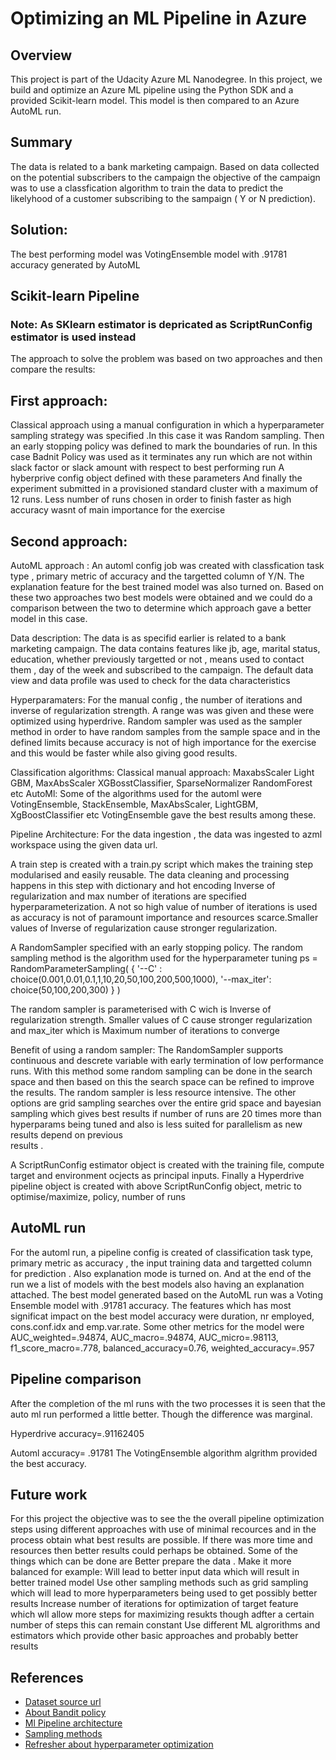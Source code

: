 # Optimizing an ML Pipeline in Azure

## Overview
This project is part of the Udacity Azure ML Nanodegree.
In this project, we build and optimize an Azure ML pipeline using the Python SDK and a provided Scikit-learn model.
This model is then compared to an Azure AutoML run.

## Summary
The data is related to a bank marketing campaign. 
Based on data collected on the potential subscribers to the campaign
the objective of the campaign was to use a classfication algorithm to train
the data to predict the likelyhood of a customer subscribing
to the sampaign ( Y or N prediction).


## Solution: 
The best performing model was VotingEnsemble model with .91781 accuracy generated by AutoML


## Scikit-learn Pipeline
### Note: As SKlearn estimator is depricated as ScriptRunConfig estimator is used instead
The approach to solve the problem was based on two approaches
and then compare the results:
## First approach:
Classical approach using a manual configuration in which 
a hyperparameter sampling strategy was specified .In this case it was 
Random sampling. 
Then an early stopping policy was defined to mark the boundaries
of run. In this case Badnit Policy was used as it terminates 
any run which are not within slack factor or slack amount with
respect to best performing run
A hyberprive config object defined with these parameters 
And finally the experiment submitted in a provisioned 
standard cluster with a maximum of 12 runs. Less number
of runs chosen in order to finish faster as high accuracy wasnt
of main importance for the exercise
## Second approach:
AutoML approach : An automl config job was created with classfication
task type , primary metric of accuracy and the targetted column
of Y/N. The explanation feature for the best trained model was
also turned on. 
Based on these two approaches two best models were obtained 
and we could do a comparison between the two to determine
which approach gave a better model in this case.

Data description: The data is as specifid earlier is related to a bank marketing
campaign. The data contains features like jb, age, marital status,
education, whether previously targetted or not , means used
to contact them , day of the week and subscribed to the campaign.
The default data view and data profile was used to check
for the data characteristics

Hyperparamaters: For the manual config , the number of iterations
and inverse of regularization strength. A range was was given
and these were optimized using hyperdrive. Random sampler was used
as the sampler method in order to have random samples 
from the sample space and in the defined limits because accuracy is not of 
high importance for the exercise and this would be faster
while also giving good results.

Classification algorithms: 
Classical manual approach: MaxabsScaler Light GBM, MaxAbsScaler
XGBosstClassifier, SparseNormalizer RandomForest etc
AutoMl: Some of the algorithms used for the automl were VotingEnsemble,
StackEnsemble, MaxAbsScaler, LightGBM, XgBoostClassifier etc
VotingEnsemble gave the best results among these.

Pipeline Architecture: 
For the data ingestion , the data was ingested to azml workspace 
using the given data url. 

A train step is created with a train.py script which makes the 
training step modularised and easily reusable.
The data cleaning and processing happens in this step
with dictionary and hot encoding
Inverse of regularization and max number of iterations are
specified hyperparameterization. A not so high value of
number of iterations is  used as accuracy is not of paramount importance
and resources scarce.Smaller values of Inverse of regularization cause
stronger regularization.

A RandomSampler specified with an early stopping policy.
The random sampling method is the algorithm used for the hyperparameter tuning
ps = RandomParameterSampling(
    {
        '--C' : choice(0.001,0.01,0.1,1,10,20,50,100,200,500,1000),
        '--max_iter': choice(50,100,200,300)
    }
)

The random sampler is parameterised with C wich is Inverse of regularization strength. Smaller values of C cause stronger regularization
and max_iter which is Maximum number of iterations to converge

Benefit of using a random sampler:
The RandomSampler supports continuous and descrete variable with early termination of low performance runs.
With this method some random sampling can be done in the search space and then based on this the search space can be refined to improve the results.
The random sampler is less resource intensive. The other options  are grid sampling searches over the entire grid space and bayesian sampling which 
gives best results if number of runs are 20 times more than hyperparams being tuned and also is less suited for parallelism as new results depend on previous \
results .


A ScriptRunConfig estimator object is created with the training 
file, compute target and environment ocjects as principal inputs.
Finally a Hyperdrive pipeline object is created with above 
ScriptRunConfig object, metric to optimise/maximize, policy, number of runs 

## AutoML run
For the automl run, a pipeline config is created of classification
task type, primary metric as accuracy , the input training data 
and targetted column for prediction . Also explanation mode is turned on.
And at the end of the run we a list of models with the best models also having an explanation attached.
The best model generated based on the AutoML run was a Voting Ensemble model with .91781 accuracy.
The features which has most significat impact on the best model accuracy were duration, nr employed, cons.conf.idx and emp.var.rate.
Some other metrics for the model were AUC_weighted=.94874, AUC_macro=.94874,  AUC_micro=.98113, f1_score_macro=.778, balanced_accuracy=0.76,
weighted_accuracy=.957


## Pipeline comparison
After the completion of the ml runs with the two processes
it is seen that the auto ml run performed a little better.
Though the difference was marginal.

Hyperdrive accuracy=.91162405

Automl accuracy= .91781
The VotingEnsemble algorithm algrithm provided the best accuracy.


## Future work
For this project the objective was to see the the overall
pipeline optimization steps using different approaches
with use of minimal recources and in the process obtain what
best results are possible.
If there was more time and resources then better results could perhaps be obtained.
Some of the things which can be done are
Better prepare the data . Make it more balanced for example: Will lead to better input data which will result in better trained model
Use other sampling methods such as grid sampling which will lead to more hyperparameters being used to get possibly better results
Increase number of iterations for optimization of target feature which wll allow more steps for maximizing resukts though adfter a certain number of steps this can remain constant
Use different ML algrorithms and estimators which provide other basic approaches and probably better results

## References
- [Dataset source url](https://archive.ics.uci.edu/ml/datasets/Bank+Marketing)
- [About Bandit policy](https://azure.github.io/azureml-sdk-for-r/reference/bandit_policy.html)
- [Ml Pipeline architecture](https://towardsdatascience.com/architecting-a-machine-learning-pipeline-a847f094d1c7)
- [Sampling methods](https://www.qualtrics.com/uk/experience-management/research/sampling-methods/?rid=ip&prevsite=en&newsite=uk&geo=FR&geomatch=uk)
- [Refresher about hyperparameter optimization](https://towardsdatascience.com/hyperparameters-optimization-526348bb8e2d)
